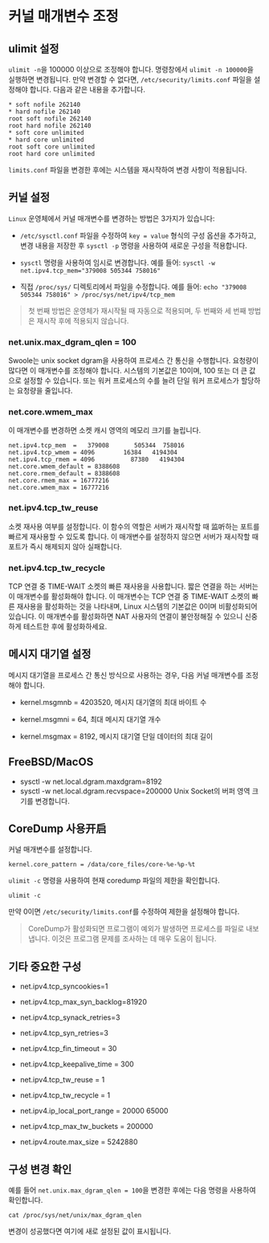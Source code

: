 # 커널 매개변수 조정


## ulimit 설정

`ulimit -n`을 100000 이상으로 조정해야 합니다. 명령창에서 `ulimit -n 100000`을 실행하면 변경됩니다. 만약 변경할 수 없다면, `/etc/security/limits.conf` 파일을 설정해야 합니다. 다음과 같은 내용을 추가합니다.

```
* soft nofile 262140
* hard nofile 262140
root soft nofile 262140
root hard nofile 262140
* soft core unlimited
* hard core unlimited
root soft core unlimited
root hard core unlimited
```

`limits.conf` 파일을 변경한 후에는 시스템을 재시작하여 변경 사항이 적용됩니다.


## 커널 설정

`Linux` 운영체에서 커널 매개변수를 변경하는 방법은 3가지가 있습니다:



- `/etc/sysctl.conf` 파일을 수정하여 `key = value` 형식의 구성 옵션을 추가하고, 변경 내용을 저장한 후 `sysctl -p` 명령을 사용하여 새로운 구성을 적용합니다.

- `sysctl` 명령을 사용하여 임시로 변경합니다. 예를 들어: `sysctl -w net.ipv4.tcp_mem="379008 505344 758016"`

- 직접 `/proc/sys/` 디렉토리에서 파일을 수정합니다. 예를 들어: `echo "379008 505344 758016" > /proc/sys/net/ipv4/tcp_mem`

> 첫 번째 방법은 운영체가 재시작될 때 자동으로 적용되며, 두 번째와 세 번째 방법은 재시작 후에 적용되지 않습니다.


### net.unix.max_dgram_qlen = 100

Swoole는 unix socket dgram을 사용하여 프로세스 간 통신을 수행합니다. 요청량이 많다면 이 매개변수를 조정해야 합니다. 시스템의 기본값은 10이며, 100 또는 더 큰 값으로 설정할 수 있습니다. 또는 워커 프로세스의 수를 늘려 단일 워커 프로세스가 할당하는 요청량을 줄입니다.


### net.core.wmem_max

이 매개변수를 변경하면 소켓 캐시 영역의 메모리 크기를 늘립니다.

```
net.ipv4.tcp_mem  =   379008       505344  758016
net.ipv4.tcp_wmem = 4096        16384   4194304
net.ipv4.tcp_rmem = 4096          87380   4194304
net.core.wmem_default = 8388608
net.core.rmem_default = 8388608
net.core.rmem_max = 16777216
net.core.wmem_max = 16777216
```


### net.ipv4.tcp_tw_reuse

소켓 재사용 여부를 설정합니다. 이 함수의 역할은 서버가 재시작할 때 监听하는 포트를 빠르게 재사용할 수 있도록 합니다. 이 매개변수를 설정하지 않으면 서버가 재시작할 때 포트가 즉시 해제되지 않아 실패합니다.


### net.ipv4.tcp_tw_recycle

TCP 연결 중 TIME-WAIT 소켓의 빠른 재사용을 사용합니다. 짧은 연결을 하는 서버는 이 매개변수를 활성화해야 합니다. 이 매개변수는 TCP 연결 중 TIME-WAIT 소켓의 빠른 재사용을 활성화하는 것을 나타내며, Linux 시스템의 기본값은 0이며 비활성화되어 있습니다. 이 매개변수를 활성화하면 NAT 사용자의 연결이 불안정해질 수 있으니 신중하게 테스트한 후에 활성화하세요.


## 메시지 대기열 설정

메시지 대기열을 프로세스 간 통신 방식으로 사용하는 경우, 다음 커널 매개변수를 조정해야 합니다.



- kernel.msgmnb = 4203520, 메시지 대기열의 최대 바이트 수

- kernel.msgmni = 64, 최대 메시지 대기열 개수

- kernel.msgmax = 8192, 메시지 대기열 단일 데이터의 최대 길이


## FreeBSD/MacOS



- sysctl -w net.local.dgram.maxdgram=8192
- sysctl -w net.local.dgram.recvspace=200000
  Unix Socket의 버퍼 영역 크기를 변경합니다.


## CoreDump 사용开启

커널 매개변수를 설정합니다.

```
kernel.core_pattern = /data/core_files/core-%e-%p-%t
```

`ulimit -c` 명령을 사용하여 현재 coredump 파일의 제한을 확인합니다.

```shell
ulimit -c
```

만약 0이면 `/etc/security/limits.conf`를 수정하여 제한을 설정해야 합니다.

> CoreDump가 활성화되면 프로그램이 예외가 발생하면 프로세스를 파일로 내보냅니다. 이것은 프로그램 문제를 조사하는 데 매우 도움이 됩니다.


## 기타 중요한 구성



- net.ipv4.tcp_syncookies=1

- net.ipv4.tcp_max_syn_backlog=81920

- net.ipv4.tcp_synack_retries=3

- net.ipv4.tcp_syn_retries=3

- net.ipv4.tcp_fin_timeout = 30

- net.ipv4.tcp_keepalive_time = 300

- net.ipv4.tcp_tw_reuse = 1

- net.ipv4.tcp_tw_recycle = 1

- net.ipv4.ip_local_port_range = 20000 65000

- net.ipv4.tcp_max_tw_buckets = 200000
- net.ipv4.route.max_size = 5242880

## 구성 변경 확인

예를 들어 `net.unix.max_dgram_qlen = 100`을 변경한 후에는 다음 명령을 사용하여 확인합니다.

```shell
cat /proc/sys/net/unix/max_dgram_qlen
```

변경이 성공했다면 여기에 새로 설정된 값이 표시됩니다.
